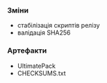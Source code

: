 ### Зміни
- стабілізація скриптів релізу
- валідація SHA256

### Артефакти
- UltimatePack
- CHECKSUMS.txt
